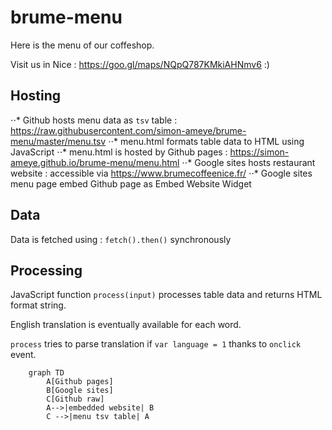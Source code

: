 # brume-menu

Here is the menu of our coffeshop.

Visit us in Nice : https://goo.gl/maps/NQpQ787KMkiAHNmv6 :)

## Hosting

⋅⋅* Github hosts menu data as ```tsv``` table : https://raw.githubusercontent.com/simon-ameye/brume-menu/master/menu.tsv
⋅⋅* menu.html formats table data to HTML using JavaScript
⋅⋅* menu.html is hosted by Github pages : https://simon-ameye.github.io/brume-menu/menu.html
⋅⋅* Google sites hosts restaurant website : accessible via https://www.brumecoffeenice.fr/
⋅⋅* Google sites menu page embed Github page as Embed Website Widget 

## Data
Data is fetched using : ```fetch().then()``` synchronously

## Processing
JavaScript function ```process(input)``` processes table data and returns HTML format string.

English translation is eventually available for each word.

```process``` tries to parse translation if ```var language = 1``` thanks to ```onclick``` event.

```mermaid
	graph TD
		A[Github pages]
		B[Google sites]
		C[Github raw]
		A-->|embedded website| B
		C -->|menu tsv table| A
```